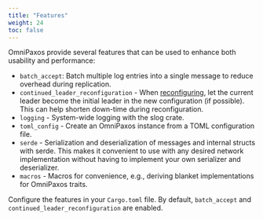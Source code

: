 ```yaml
---
title: "Features"
weight: 24
toc: false
---
```

OmniPaxos provide several features that can be used to enhance both usability and performance:

- `batch_accept`: Batch multiple log entries into a single message to reduce overhead during replication.
- `continued_leader_reconfiguration` - When [reconfiguring](../reconfiguration), let the current leader become the initial leader in the new configuration (if possible). This can help shorten down-time during reconfiguration.
- `logging` - System-wide logging with the slog crate.
- `toml_config` - Create an OmniPaxos instance from a TOML configuration file.
- `serde` - Serialization and deserialization of messages and internal structs with serde. This makes it convenient to use with any desired network implementation without having to implement your own serializer and deserializer.
- `macros` - Macros for convenience, e.g., deriving blanket implementations for OmniPaxos traits.

Configure the features in your `Cargo.toml` file. By default, `batch_accept` and `continued_leader_reconfiguration` are enabled. 